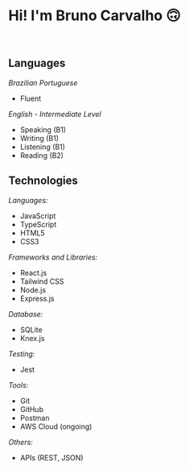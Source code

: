 # Hi! I'm Bruno Carvalho 🙃
<br>

## Languages

*Brazilian Portuguese*
- Fluent

*English - Intermediate Level*
- Speaking (B1)
- Writing (B1)
- Listening (B1)
- Reading (B2)

## Technologies

*Languages:*
- JavaScript
- TypeScript
- HTML5
- CSS3
  
*Frameworks and Libraries:*
- React.js
- Tailwind CSS
- Node.js
- Express.js
  
*Database:*
- SQLite
- Knex.js
  
*Testing:*
- Jest
  
*Tools:*
- Git
- GitHub
- Postman
- AWS Cloud (ongoing)
  
*Others:*
- APIs (REST, JSON)
